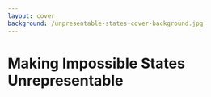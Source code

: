 ```yaml
---
layout: cover
background: /unpresentable-states-cover-background.jpg
---
```


# Making Impossible States Unrepresentable

